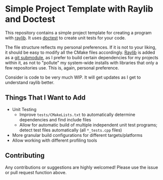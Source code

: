 # Simple Project Template with Raylib and Doctest

This repository contains a simple project template for creating a program with [raylib][1]. It uses [doctest][2] to create unit tests for your code.

The file structure reflects my personal preferences. If it is not to your liking, it should be easy to modify all the CMake files accordingly. [Raylib][1] is added as a [git submodule][3], as I prefer to build certain dependencies for my projects within it, as not to "pollute" my system-wide installs with libraries that only a few repositories use. This is, again, personal preference.

Consider is code to be very much WIP. It will get updates as I get to understand raylib better.

## Things That I Want to Add

* Unit Testing
  * Improve `tests/CMakeLists.txt` to automatically determine dependencies and find include files
  * Allow for automatic build of multiple independent unit test programs; detect test files automatically (all `*_tests.cpp` files)
* More granular build configurations for different targets/platforms
* Allow working with different profiling tools

## Contributing

Any contributions or suggestions are highly welcomed! Please use the issue or pull request function above.

[1]: https://www.raylib.com
[2]: https://github.com/onqtam/doctest
[3]: https://github.blog/2016-02-01-working-with-submodules/
